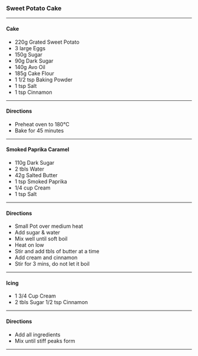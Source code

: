 ### Sweet Potato Cake
---
#### Cake
- 220g Grated Sweet Potato
- 3 large Eggs
- 150g Sugar
- 90g Dark Sugar
- 140g Avo Oil
- 185g Cake Flour
- 1 1/2 tsp Baking Powder
- 1 tsp Salt
- 1 tsp Cinnamon
---
#### Directions
- Preheat oven to 180°C
- Bake for 45 minutes
---
#### Smoked Paprika Caramel
- 110g Dark Sugar
- 2 tbls Water
- 42g Salted Butter
- 1 tsp Smoked Paprika
- 1/4 cup Cream
- 1 tsp Salt
---
#### Directions
- Small Pot over medium heat
- Add sugar & water
- Mix well until soft boil
- Heat on low
- Stir and add tbls of butter at a time
- Add cream and cinnamon
- Stir for 3 mins, do not let it boil
---
#### Icing
- 1 3/4 Cup Cream
- 2 tbls Sugar
1/2 tsp Cinnamon
---
#### Directions
- Add all ingredients
- Mix until stiff peaks form
---